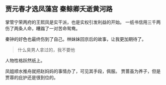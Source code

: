## 贾元春才选凤藻宫 秦鲸卿夭逝黄河路

掌管宁荣两府的王熙凤是实干派，也是实权引发利益的开始。
一纸书信用三千两伤了两条人命，糟蹋了一对苦命鸳鸯。

秦钟的好色也最终伤到了自己。林妹妹回京后的故事，让我更加期待了。
> 什么臭男人拿过的，我不要他

人物性格跃然纸上。

凤姐顺水推舟就把赵妈妈的事情办了，可见其手段，佩服。
贾蔷虽为养子，但是贾蓉的庇护还是很到位的。
